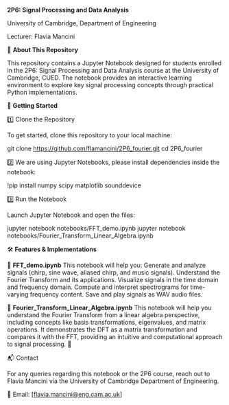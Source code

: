 **2P6: Signal Processing and Data Analysis**

University of Cambridge, Department of Engineering

Lecturer: Flavia Mancini

📌 **About This Repository**

This repository contains a Jupyter Notebook designed for students enrolled in the 2P6: Signal Processing and Data Analysis course at the University of Cambridge, CUED. The notebook provides an interactive learning environment to explore key signal processing concepts through practical Python implementations.


🚀 **Getting Started**

1️⃣ Clone the Repository

To get started, clone this repository to your local machine:

git clone https://github.com/flamancini/2P6_fourier.git
cd 2P6_fourier

2️⃣ We are using Jupyter Notebooks, please install dependencies inside the notebook:

!pip install numpy scipy matplotlib sounddevice

3️⃣ Run the Notebook

Launch Jupyter Notebook and open the files:

jupyter notebook notebooks/FFT_demo.ipynb
jupyter notebook notebooks/Fourier_Transform_Linear_Algebra.ipynb

🛠 **Features & Implementations**

📌 **FFT_demo.ipynb**
This notebook will help you:
Generate and analyze signals (chirp, sine wave, aliased chirp, and music signals).
Understand the Fourier Transform and its applications.
Visualize signals in the time domain and frequency domain.
Compute and interpret spectrograms for time-varying frequency content.
Save and play signals as WAV audio files.

📌 **Fourier_Transform_Linear_Algebra.ipynb**
This notebook will help you understand the Fourier Transform from a linear algebra perspective, including concepts like basis transformations, eigenvalues, and matrix operations. It demonstrates the DFT as a matrix transformation and compares it with the FFT, providing an intuitive and computational approach to signal processing. 🚀


📬 Contact

For any queries regarding this notebook or the 2P6 course, reach out to Flavia Mancini via the University of Cambridge Department of Engineering.

📧 Email: [flavia.mancini@eng.cam.ac.uk]


